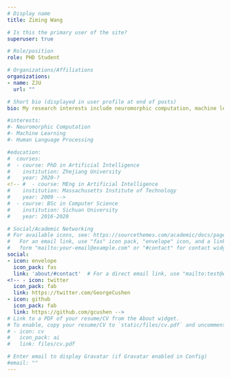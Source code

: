 ```yaml
---
# Display name
title: Ziming Wang

# Is this the primary user of the site?
superuser: true

# Role/position
role: PHD Student 

# Organizations/Affiliations
organizations:
- name: ZJU
  url: ""

# Short bio (displayed in user profile at end of posts)
bio: My research interests include neuromorphic computation, machine learning, human language processing.

#interests:
#- Neuromorphic Computation
#- Machine Learning
#- Human Language Processing

#education:
#  courses:
#  - course: PhD in Artificial Intelligence
#    institution: Zhejiang University
#    year: 2020-?
<!-- #  - course: MEng in Artificial Intelligence
#    institution: Massachusetts Institute of Technology
#    year: 2009 -->
#  - course: BSc in Computer Science
#    institution: Sichuan University
#    year: 2016-2020

# Social/Academic Networking
# For available icons, see: https://sourcethemes.com/academic/docs/page-builder/#icons
#   For an email link, use "fas" icon pack, "envelope" icon, and a link in the
#   form "mailto:your-email@example.com" or "#contact" for contact widget.
social:
- icon: envelope
  icon_pack: fas
  link: 'about/#contact'  # For a direct email link, use "mailto:test@example.org".
<!-- - icon: twitter
  icon_pack: fab
  link: https://twitter.com/GeorgeCushen
- icon: github
  icon_pack: fab
  link: https://github.com/gcushen -->
# Link to a PDF of your resume/CV from the About widget.
# To enable, copy your resume/CV to `static/files/cv.pdf` and uncomment the lines below.
# - icon: cv
#   icon_pack: ai
#   link: files/cv.pdf

# Enter email to display Gravatar (if Gravatar enabled in Config)
#email: ""
---
```

